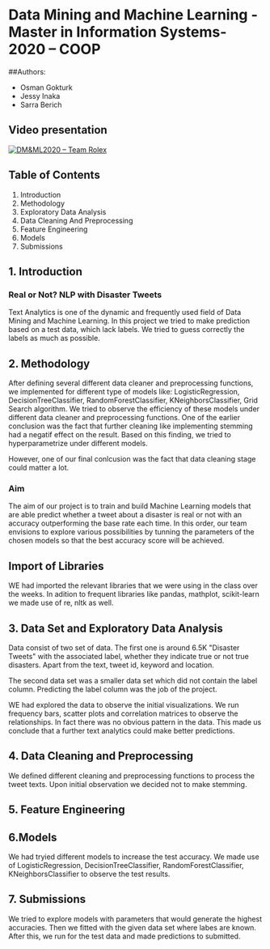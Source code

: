 # Data Mining and Machine Learning -Master in Information Systems-2020 – COOP

##Authors:
- Osman Gokturk
- Jessy Inaka
- Sarra Berich

## Video presentation

[![DM&ML2020 – Team Rolex](https://i.ytimg.com/vi/dBPvnDJUlF8/maxresdefault.jpg)](https://youtu.be/dBPvnDJUlF8 "DM&ML2020 – Team Rolex")



## Table of Contents
1. Introduction
2. Methodology
3. Exploratory Data Analysis
4. Data Cleaning And Preprocessing
5. Feature Engineering
6. Models
7. Submissions


## 1. Introduction
### Real or Not? NLP with Disaster Tweets 
Text Analytics is one of the dynamic and frequently used field of Data Mining and Machine Learning. In this project we tried to make prediction based on a test data, which lack labels. We tried to guess correctly the labels as much as possible. 


## 2. Methodology
After defining several different data cleaner and preprocessing functions, we implemented for different type of models like: LogisticRegression, DecisionTreeClassifier, RandomForestClassifier, KNeighborsClassifier, Grid Search algorithm. We tried to observe the efficiency of these models under different data cleaner and preprocessing functions. One of the earlier conclusion was the fact that further cleaning like implementing stemming had a negatif effect on the result. Based on this finding, we tried to hyperparametrize under different models. 

However, one of our final conlcusion was the fact that data cleaning stage could matter a lot. 

### Aim
The aim of our project is to train and build Machine Learning models that are able predict whether a tweet about a disaster is real or not with an accuracy outperforming the base rate each time. In this order, our team envisions to explore various possibilities by tunning the parameters of the chosen models so that the best accuracy score will be achieved.

##  Import of Libraries
WE had imported the relevant libraries that we were using in the class over the weeks. In adition to frequent libraries like pandas, mathplot, scikit-learn we made use of re, nltk as well. 

## 3. Data Set and Exploratory Data Analysis
Data consist of two set of data. The first one is around 6.5K "Disaster Tweets" with the associated label, whether they indicate true or not true disasters. Apart from the text, tweet id, keyword and location. 

The second data set was a smaller data set which did not contain the label column. Predicting the label column was the job of the project. 

WE had explored the data to observe the initial visualizations. We run frequency bars, scatter plots and correlation matrices to observe the relationships. In fact there was no obvious pattern in the data. This made us conclude that a further text analytics could make better predictions. 

## 4. Data Cleaning and Preprocessing
We defined different cleaning and preprocessing functions to process the tweet texts. Upon initial observation we decided not to make stemming.

## 5. Feature Engineering

## 6.Models
We had tryied different models to increase the test accuracy. We made use of LogisticRegression, DecisionTreeClassifier, RandomForestClassifier, KNeighborsClassifier to observe the test results. 

## 7. Submissions
We tried to explore models with parameters that would generate the highest accuracies. Then we fitted with the given data set where labes are known. After this, we run for the test data and made predictions to submitted.  





